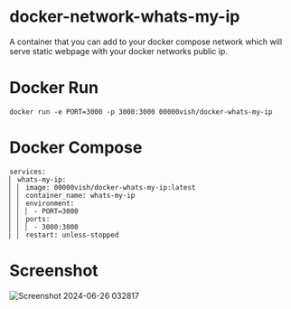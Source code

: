 # docker-network-whats-my-ip

A container that you can add to your docker compose network which will serve static webpage with your docker networks public ip.

# Docker Run

```
docker run -e PORT=3000 -p 3000:3000 00000vish/docker-whats-my-ip
```

# Docker Compose

```
services:
▏ whats-my-ip:
▏ ▏ image: 00000vish/docker-whats-my-ip:latest
▏ ▏ container_name: whats-my-ip
▏ ▏ environment:
▏ ▏ ▏ - PORT=3000
▏ ▏ ports:
▏ ▏ ▏ - 3000:3000
▏ ▏ restart: unless-stopped
```

# Screenshot

![Screenshot 2024-06-26 032817](https://github.com/00000vish/docker-whats-my-ip/assets/11762008/8c549f64-ada4-435c-944a-29e55038d228)
